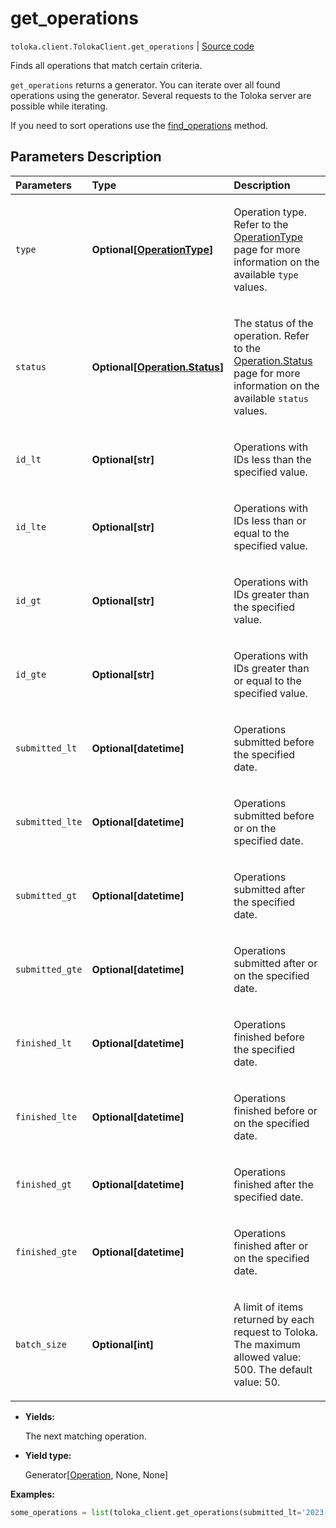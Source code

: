 # get_operations
`toloka.client.TolokaClient.get_operations` | [Source code](https://github.com/Toloka/toloka-kit/blob/v1.2.1/src/client/__init__.py#L3028)

Finds all operations that match certain criteria.


`get_operations` returns a generator. You can iterate over all found operations using the generator. Several requests to the Toloka server are possible while iterating.

If you need to sort operations use the [find_operations](toloka.client.TolokaClient.find_operations.md) method.

## Parameters Description

| Parameters | Type | Description |
| :----------| :----| :-----------|
`type`|**Optional\[[OperationType](toloka.client.operations.OperationType.md)\]**|<p>Operation type. Refer to the [OperationType](toloka.client.operations.OperationType.md) page for more information on the available `type` values.</p>
`status`|**Optional\[[Operation.Status](toloka.client.operations.Operation.Status.md)\]**|<p>The status of the operation. Refer to the [Operation.Status](toloka.client.operations.Operation.Status.md) page for more information on the available `status` values.</p>
`id_lt`|**Optional\[str\]**|<p>Operations with IDs less than the specified value.</p>
`id_lte`|**Optional\[str\]**|<p>Operations with IDs less than or equal to the specified value.</p>
`id_gt`|**Optional\[str\]**|<p>Operations with IDs greater than the specified value.</p>
`id_gte`|**Optional\[str\]**|<p>Operations with IDs greater than or equal to the specified value.</p>
`submitted_lt`|**Optional\[datetime\]**|<p>Operations submitted before the specified date.</p>
`submitted_lte`|**Optional\[datetime\]**|<p>Operations submitted before or on the specified date.</p>
`submitted_gt`|**Optional\[datetime\]**|<p>Operations submitted after the specified date.</p>
`submitted_gte`|**Optional\[datetime\]**|<p>Operations submitted after or on the specified date.</p>
`finished_lt`|**Optional\[datetime\]**|<p>Operations finished before the specified date.</p>
`finished_lte`|**Optional\[datetime\]**|<p>Operations finished before or on the specified date.</p>
`finished_gt`|**Optional\[datetime\]**|<p>Operations finished after the specified date.</p>
`finished_gte`|**Optional\[datetime\]**|<p>Operations finished after or on the specified date.</p>
`batch_size`|**Optional\[int\]**|<p>A limit of items returned by each request to Toloka. The maximum allowed value: 500. The default value: 50.</p>

* **Yields:**

  The next matching operation.

* **Yield type:**

  Generator\[[Operation](toloka.client.operations.Operation.md), None, None\]

**Examples:**


```python
some_operations = list(toloka_client.get_operations(submitted_lt='2023-06-01T00:00:00'))
```
